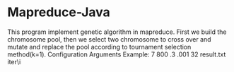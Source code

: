 # Mapreduce-Java
This program implement genetic algorithm in mapreduce.
First we build the chromosome pool, then we select two chromosome to cross over and mutate and replace the pool according to tournament selection method(k=1). 
Configuration Arguments Example:
7
800
.3
.001
32
result.txt
iter\i

